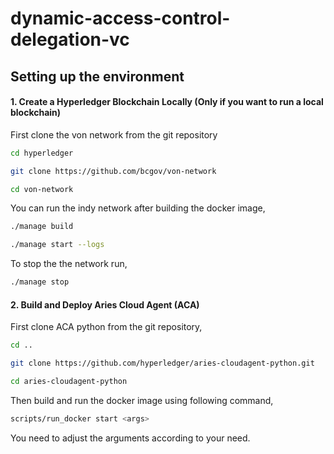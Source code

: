 

# dynamic-access-control-delegation-vc

## Setting up the environment

#### 1. Create a Hyperledger Blockchain Locally (Only if you want to run a local blockchain)

First clone the von network from the git repository

```bash
cd hyperledger

git clone https://github.com/bcgov/von-network

cd von-network
```

You can run the indy network after building the docker image,

```bash
./manage build

./manage start --logs
```

To stop the the network run,

```bash
./manage stop
```

#### 2. Build and Deploy Aries Cloud Agent (ACA)

First clone ACA python from the git repository,

```bash
cd ..

git clone https://github.com/hyperledger/aries-cloudagent-python.git

cd aries-cloudagent-python
```

Then build and run the docker image using following command,

```bash
scripts/run_docker start <args>
```

You need to adjust the arguments according to your need.